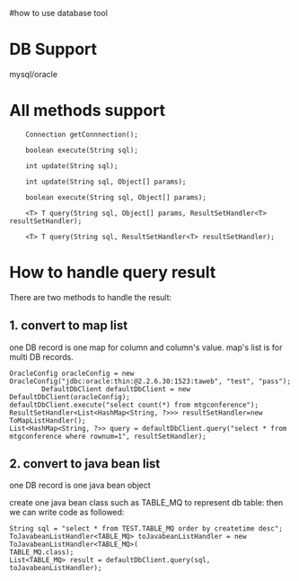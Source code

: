 #how to use database tool


# DB Support #
mysql/oracle

# All methods support #

```
	Connection getConnnection();

	boolean execute(String sql);

	int update(String sql);

	int update(String sql, Object[] params);

	boolean execute(String sql, Object[] params);

	<T> T query(String sql, Object[] params, ResultSetHandler<T> resultSetHandler);

	<T> T query(String sql, ResultSetHandler<T> resultSetHandler);
```

# How to handle query result #

There are two methods to handle the result:

## 1. convert to map list ##

one DB record is one map for column and column's value. map's list is for multi DB records.


```
OracleConfig oracleConfig = new OracleConfig("jdbc:oracle:thin:@2.2.6.30:1523:taweb", "test", "pass");
		DefaultDbClient defaultDbClient = new DefaultDbClient(oracleConfig);
defaultDbClient.execute("select count(*) from mtgconference");
ResultSetHandler<List<HashMap<String, ?>>> resultSetHandler=new ToMapListHandler();
List<HashMap<String, ?>> query = defaultDbClient.query("select * from mtgconference where rownum=1", resultSetHandler);

```

## 2. convert to java bean list ##

one DB record is one java bean object

create one java bean class such as TABLE\_MQ to represent db table:
then we can write code as followed:
```
String sql = "select * from TEST.TABLE_MQ order by createtime desc";
ToJavabeanListHandler<TABLE_MQ> toJavabeanListHandler = new ToJavabeanListHandler<TABLE_MQ>(
TABLE_MQ.class);
List<TABLE_MQ> result = defaultDbClient.query(sql, toJavabeanListHandler);
```
